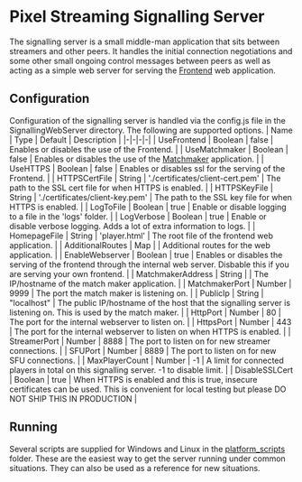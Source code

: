 # Pixel Streaming Signalling Server

The signalling server is a small middle-man application that sits between streamers and other peers. It handles the initial connection negotiations and some other small ongoing control messages between peers as well as acting as a simple web server for serving the [Frontend](/Frontend/README.md) web application.

## Configuration

Configuration of the signalling server is handled via the config.js file in the SignallingWebServer directory. The following are supported options.
| Name | Type | Default | Description |
|-|-|-|-|
| UseFrontend | Boolean | false | Enables or disables the use of the Frontend. |
| UseMatchmaker | Boolean | false | Enables or disables the use of the [Matchmaker](/Matchmaker) application. |
| UseHTTPS | Boolean | false | Enables or disables ssl for the serving of the Frontend. |
| HTTPSCertFile | String | './certificates/client-cert.pem' | The path to the SSL cert file for when HTTPS is enabled. |
| HTTPSKeyFile | String | './certificates/client-key.pem' | The path to the SSL key file for when HTTPS is enabled. |
| LogToFile | Boolean | true | Enable or disable logging to a file in the 'logs' folder. |
| LogVerbose | Boolean | true | Enable or disable verbose logging. Adds a lot of extra information to logs. |
| HomepageFile | String | 'player.html' | The root file of the frontend web application. |
| AdditionalRoutes | Map | | Additional routes for the web application. |
| EnableWebserver | Boolean | true | Enables or disables the serving of the frontend through the internal web server. Disbable this if you are serving your own frontend. |
| MatchmakerAddress | String | | The IP/hostname of the match maker application. |
| MatchmakerPort | Number | 9999 | The port the match maker is listening on. |
| PublicIp | String | "localhost" | The public IP/hostname of the host that the signalling server is listening on. This is used by the match maker. |
| HttpPort | Number | 80 | The port for the internal webserver to listen on. |
| HttpsPort | Number | 443 | The port for the internal webserver to listen on when HTTPS is enabled. |
| StreamerPort | Number | 8888 | The port to listen on for new streamer connections. |
| SFUPort | Number | 8889 | The port to listen on for new SFU connections. |
| MaxPlayerCount | Number | -1 | A limit for connected players in total on this signalling server. -1 to disable limit. |
| DisableSSLCert | Boolean | true | When HTTPS is enabled and this is true, insecure certificates can be used. This is convenient for local testing but please DO NOT SHIP THIS IN PRODUCTION |

## Running

Several scripts are supplied for Windows and Linux in the [platform_scripts](platform_scripts/) folder. These are the easiest way to get the server running under common situations. They can also be used as a reference for new situations.
